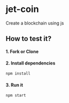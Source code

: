 # jet-coin
Create a blockchain using js

## How to test it?

#### 1. Fork or Clone

#### 2. Install dependencies

```bash
npm install
```

#### 3. Run it

`npm start`
